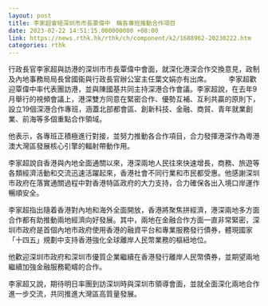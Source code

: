 ```yaml
---
layout: post
title: 李家超會晤深圳市市長覃偉中　稱各專班推動合作項目
date: 2023-02-22 14:51:15.000000000 +08:00
link: https://news.rthk.hk/rthk/ch/component/k2/1688962-20230222.htm
categories: rthk
---
```


行政長官李家超與訪港的深圳市市長覃偉中會面，就深化港深合作交換意見，政制及內地事務局局長曾國衞與行政長官辦公室主任葉文娟亦有出席。
　　 
李家超歡迎覃偉中率代表團訪港，並與陳國基共同主持深港合作會議。李家超說，在去年9月舉行的視頻會議上，港深雙方同意在緊密合作、優勢互補、互利共贏的原則下，設立19個深港合作專班，涵蓋北部都會區、創新科技、金融、商貿、青年就業創業、前海等多個重點合作領域。

他表示，各專班正積極進行對接，並努力推動各合作項目，合力發揮港深作為粵港澳大灣區發展核心引擎的輻射帶動作用。
 
李家超說自香港與內地全面通關以來，港深兩地人民往來快速增長，商務、旅遊等各類經濟活動和交流迅速活躍起來，香港社會不同行業和市民都受惠。他感謝深圳市政府在落實通關過程中對香港特區政府的大力支持，合力確保各出入境口岸運作暢順安全。
 
李家超指出隨着香港對內地和海外全面開放，香港將聚焦拼經濟，港深兩地多方面合作都有助推動兩地經濟向好發展。其中，兩地在金融合作方面一直非常緊密，深圳市政府是首個內地市政府使用香港的融資平台和專業服務發行債券，體現國家「十四五」規劃中支持香港強化全球離岸人民幣業務的樞紐地位。

他歡迎深圳市政府和深圳市優質企業繼續在香港發行離岸人民幣債券，並期望兩地繼續加強金融服務範疇的合作。

李家超又說，期待明日率團到訪深圳時與深圳市領導會面，並就全面深化兩地合作進一步交流，共同推進大灣區高質量發展。
